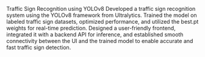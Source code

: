 Traffic Sign Recognition using YOLOv8
Developed a traffic sign recognition system using the YOLOv8 framework from Ultralytics.
Trained the model on labeled traffic sign datasets, optimized performance, and utilized the best.pt weights for real-time prediction.
Designed a user-friendly frontend, integrated it with a backend API for inference, and established smooth connectivity between the UI and the trained model to enable accurate and fast traffic sign detection.
